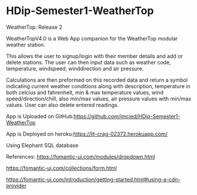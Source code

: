 # HDip-Semester1-WeatherTop
WeatherTop: Release 2

WeatherTopV4.0 is a Web App companion for the WeatherTop modular weather station.

This allows the user to signup/login with their member details and add or delete stations.
The user can then input data such as weather code, temperature, windspeed, winddirection and air pressure.

Calculations are then preformed on this recorded data and return a symbol indicating current weather conditions along with description, 
temperature in both celcius and fahrenheit, min & max temperature values, wind speed/direction/chill, also min/max values, 
air pressure values with min/max values. User can also delete entered readings.

App is Uploaded on GitHub:https://github.com/jmcied/HDip-Semester1-WeatherTop

App is Deployed on heroku:https://lit-crag-02372.herokuapp.com/

Using Elephant SQL database

References:
https://fomantic-ui.com/modules/dropdown.html

https://fomantic-ui.com/collections/form.html

https://fomantic-ui.com/introduction/getting-started.html#using-a-cdn-provider
